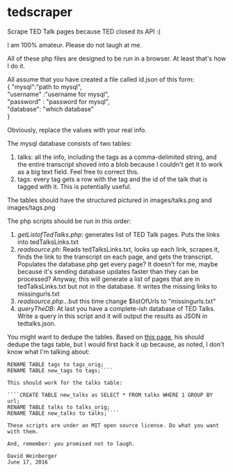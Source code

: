 # tedscraper
Scrape TED Talk pages because TED closed its API :(

I am 100% amateur. Please do not laugh at me.

All of these php files are designed to be run in a browser. At least that's how I do it.

All assume that you have created a file called id.json of this form:  
{
"mysql":"path to mysql",  
"username" :"username for mysql",  
"password" : "password for mysql",  
"database": "which database"    
}

Obviously, replace the values with your real info.

The mysql database consists of two tables:

1. talks: all the info, including the tags as a comma-delimited string, and the entire transcript shoved into a blob because I couldn't get it to work as a big text field. Feel free to correct this.
2. tags: every tag gets a row with the tag and the id of the talk that is tagged with it. This is potentially useful.

The tables should have the structured pictured in images/talks.png and images/tags.png

The php scripts should be run in this order:

1. *getListofTedTalks.php*: generates list of TED Talk pages. Puts the links into tedTalksLinks.txt
2. *readsource.ph*: Reads tedTalksLinks.txt, looks up each link, scrapes it, finds the link to the transcript on each page, and gets the transcript. Populates the database.php get every page? It doesn't for me, maybe because it's sending database updates faster than they can be processed? Anyway, this will generate a list of pages that are in tedTalksLinks.txt but not in the database. It writes the missing links to missingurls.txt
4. *readsource.php*...but this time change $listOfUrls to "missingurls.txt"
5. *queryTheDB*: At last you have a complete-ish database of TED Talks. Write a query in this script and it will output the results as JSON in tedtalks.json.

You might want to dedupe the tables. Based on [this page](http://www.justin-cook.com/wp/2006/12/12/remove-duplicate-entries-rows-a-mysql-database-table/), his should dedupe the tags table, but I would first back it up because, as noted, I don't know what I'm talking about:

````CREATE TABLE new_tags as SELECT * FROM talks WHERE 1 GROUP BY tag,talkid;  
RENAME TABLE tags to tags_orig;  
RENAME TABLE new_tags to tags;````

This should work for the talks table:

````CREATE TABLE new_talks as SELECT * FROM talks WHERE 1 GROUP BY url;  
RENAME TABLE talks to talks_orig;  
RENAME TABLE new_talks to talks;````

These scripts are under an MIT open source license. Do what you want with them.

And, remember: you promised not to laugh.

David Weinberger
June 17, 2016



